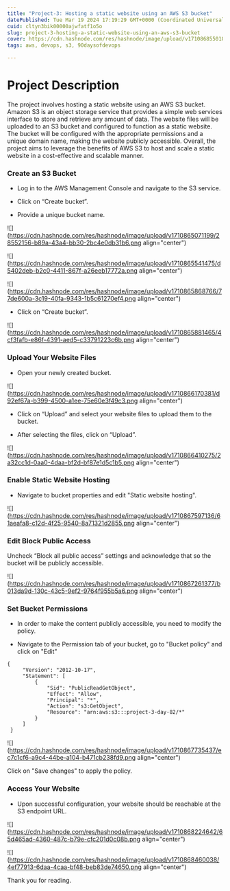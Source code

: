```yaml
---
title: "Project-3: Hosting a static website using an AWS S3 bucket"
datePublished: Tue Mar 19 2024 17:19:29 GMT+0000 (Coordinated Universal Time)
cuid: cltyn3bik00000ajwfatf1o5o
slug: project-3-hosting-a-static-website-using-an-aws-s3-bucket
cover: https://cdn.hashnode.com/res/hashnode/image/upload/v1710868550180/a7ffea14-51af-4da5-b762-e6b5eae3da77.png
tags: aws, devops, s3, 90daysofdevops

---
```


# Project Description

The project involves hosting a static website using an AWS S3 bucket. Amazon S3 is an object storage service that provides a simple web services interface to store and retrieve any amount of data. The website files will be uploaded to an S3 bucket and configured to function as a static website. The bucket will be configured with the appropriate permissions and a unique domain name, making the website publicly accessible. Overall, the project aims to leverage the benefits of AWS S3 to host and scale a static website in a cost-effective and scalable manner.

### **Create an S3 Bucket**

* Log in to the AWS Management Console and navigate to the S3 service.
    
* Click on “Create bucket”.
    
* Provide a unique bucket name.
    

![](https://cdn.hashnode.com/res/hashnode/image/upload/v1710865071199/28552156-b89a-43a4-bb30-2bc4e0db31b6.png align="center")

![](https://cdn.hashnode.com/res/hashnode/image/upload/v1710865541475/d5402deb-b2c0-4411-867f-a26eeb17772a.png align="center")

![](https://cdn.hashnode.com/res/hashnode/image/upload/v1710865868766/77de600a-3c19-40fa-9343-1b5c61270ef4.png align="center")

* Click on “Create bucket”.
    

![](https://cdn.hashnode.com/res/hashnode/image/upload/v1710865881465/4cf3fafb-e86f-4391-aed5-c33791223c6b.png align="center")

### **Upload Your Website Files**

* Open your newly created bucket.
    

![](https://cdn.hashnode.com/res/hashnode/image/upload/v1710866170381/d92ef67a-b399-4500-a1ee-75e60e3f49c3.png align="center")

* Click on “Upload” and select your website files to upload them to the bucket.
    
* After selecting the files, click on “Upload”.
    

![](https://cdn.hashnode.com/res/hashnode/image/upload/v1710866410275/2a32cc1d-0aa0-4daa-bf2d-bf87e1d5c1b5.png align="center")

### **Enable Static Website Hosting**

* Navigate to bucket properties and edit "Static website hosting".
    

![](https://cdn.hashnode.com/res/hashnode/image/upload/v1710867597136/61aeafa8-c12d-4f25-9540-8a71321d2855.png align="center")

### **Edit Block Public Access**

Uncheck “Block all public access” settings and acknowledge that so the bucket will be publicly accessible.

![](https://cdn.hashnode.com/res/hashnode/image/upload/v1710867261377/b013da9d-130c-43c5-9ef2-9764f955b5a6.png align="center")

### **Set Bucket Permissions**

* In order to make the content publicly accessible, you need to modify the policy.
    
* Navigate to the Permission tab of your bucket, go to "Bucket policy" and click on "Edit"
    

```basic
{
     "Version": "2012-10-17",
     "Statement": [
         {
             "Sid": "PublicReadGetObject",
             "Effect": "Allow",
             "Principal": "*",
             "Action": "s3:GetObject",
             "Resource": "arn:aws:s3:::project-3-day-82/*"
         }
     ]
 }
```

![](https://cdn.hashnode.com/res/hashnode/image/upload/v1710867735437/ec7c1cf6-a9c4-44be-a104-b471cb238fd9.png align="center")

Click on "Save changes" to apply the policy.

### **Access Your Website**

* Upon successful configuration, your website should be reachable at the S3 endpoint URL.
    

![](https://cdn.hashnode.com/res/hashnode/image/upload/v1710868224642/65d465ad-4360-487c-b79e-cfc201d0c08b.png align="center")

![](https://cdn.hashnode.com/res/hashnode/image/upload/v1710868460038/4ef77913-6daa-4caa-bf48-beb83de74650.png align="center")

Thank you for reading.